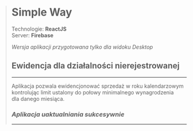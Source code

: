 > 
> # Simple Way
> 
> Technologie:    **ReactJS**  
> Server:         **Firebase**
> 
> _Wersja aplikacji przygotowana tylko dla widoku Desktop_
> 
> ## Ewidencja dla działalności nierejestrowanej
> ___
> Aplikacja pozwala ewidencjonować sprzedaż w roku kalendarzowym    
> kontrolując limit ustalony do połowy minimalnego wynagrodzenia   
> dla danego miesiąca.
> 
> ### _Aplikacja uaktualniania sukcesywnie_
> 
> ___

